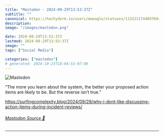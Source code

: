 ```yaml
---
title: "Mastodon - 2024-09-29T13:53:37Z"
subtitle: ""
canonical: https://hachyderm.io/users/mweagle/statuses/113221174409769429
description:
image: "/images/mastodon.png"

date: 2024-09-29T13:53:37Z
lastmod: 2024-09-29T13:53:37Z
image: ""
tags: ["Social Media"]

categories: ["mastodon"]
# generated: 2024-10-23T18:04:53-07:00
---
```

![Mastodon](/images/mastodon.png)

<p>“The more you learn about the system, the better your proposed action items are likely to be. But the reverse isn’t true.”</p><p><a href="https://surfingcomplexity.blog/2024/09/28/why-i-dont-like-discussing-action-items-during-incident-reviews/" target="_blank" rel="nofollow noopener noreferrer" translate="no"><span class="invisible">https://</span><span class="ellipsis">surfingcomplexity.blog/2024/09</span><span class="invisible">/28/why-i-dont-like-discussing-action-items-during-incident-reviews/</span></a></p>


###### [Mastodon Source 🐘](https://hachyderm.io/@mweagle/113221174409769429)

___

